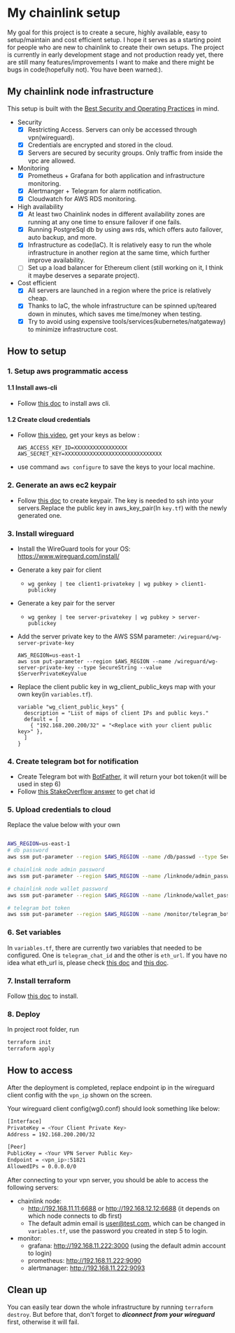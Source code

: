 # My chainlink setup

My goal for this project is to create a secure, highly available, easy to setup/maintain and cost efficient setup. I hope it serves as a starting point for people who are new to chainlink to create their own setups. The project is currently in early development stage and not production ready yet, there are still many features/improvements I want to make and there might be bugs in code(hopefully not). You have been warned:).

## My chainlink node infrastructure

This setup is built with the [Best Security and Operating Practices](https://docs.chain.link/docs/best-security-practices) in mind.

* Security
  - [x] Restricting Access. Servers can only be accessed through vpn(wireguard).
  - [x] Credentials are encrypted and stored in the cloud.
  - [x] Servers are secured by security groups. Only traffic from inside the vpc are allowed.

* Monitoring
  - [x] Prometheus + Grafana for both application and infrastructure monitoring.
  - [x] Alertmanger + Telegram for alarm notification.
  - [x] Cloudwatch for AWS RDS monitoring.

* High availability
  - [x] At least two Chainlink nodes in different availability zones are running at any one time to ensure failover if one fails.
  - [x] Running PostgreSql db by using aws rds, which offers auto failover, auto backup, and more.
  - [x] Infrastructure as code(IaC).  It is relatively easy to run the whole infrastructure in another region at the same time, which further improve availability.
  - [ ] Set up a load balancer for Ethereum client (still working on it, I think it maybe deserves a separate project).

* Cost efficient
  - [x] All servers are launched in a region where the price is relatively cheap.
  - [x] Thanks to IaC, the whole infrastructure can be spinned up/teared down in minutes, which saves me time/money when testing.
  - [x] Try to avoid using expensive tools/services(kubernetes/natgateway) to minimize infrastructure cost.

## How to setup

### 1. Setup aws programmatic access

#### 1.1 Install aws-cli

- Follow [this doc](https://docs.aws.amazon.com/cli/latest/userguide/install-cliv2-linux.html) to install aws cli.

#### 1.2 Create cloud credentials

- Follow [this video](https://www.youtube.com/watch?v=FOK5BPy30HQ), get your keys as below :
  ```
  AWS_ACCESS_KEY_ID=XXXXXXXXXXXXXXXXX
  AWS_SECRET_KEY=XXXXXXXXXXXXXXXXXXXXXXXXXXXXXXX
  ```
- use command ```aws configure``` to save the keys to your local machine.

### 2. Generate an aws ec2 keypair

- Follow [this doc](https://docs.aws.amazon.com/AWSEC2/latest/UserGuide/ec2-key-pairs.html) to create keypair. The key is needed to ssh into your servers.Replace the public key in aws_key_pair(In ```key.tf```) with the newly generated one.

### 3. Install wireguard

- Install the WireGuard tools for your OS: https://www.wireguard.com/install/
- Generate a key pair for client
  - `wg genkey | tee client1-privatekey | wg pubkey > client1-publickey`
- Generate a key pair for the server
  - `wg genkey | tee server-privatekey | wg pubkey > server-publickey`
- Add the server private key to the AWS SSM parameter: `/wireguard/wg-server-private-key`
    ```
    AWS_REGION=us-east-1
    aws ssm put-parameter --region $AWS_REGION --name /wireguard/wg-server-private-key --type SecureString --value $ServerPrivateKeyValue
    ```
- Replace the client public key in wg_client_public_keys map with your own key(in ```variables.tf```).

    ```
    variable "wg_client_public_keys" {
      description = "List of maps of client IPs and public keys."
      default = [
        { "192.168.200.200/32" = "<Replace with your client public key>" },
      ]
    }
    ```

### 4. Create telegram bot for notification

* Create Telegram bot with [BotFather](https://t.me/BotFather), it will return your bot token(it will be used in step 6)
* Follow [this StakeOverflow answer](https://stackoverflow.com/questions/32423837/telegram-bot-how-to-get-a-group-chat-id) to get chat id

### 5. Upload credentials to cloud

Replace the value below with your own

```sh

AWS_REGION=us-east-1
# db password
aws ssm put-parameter --region $AWS_REGION --name /db/passwd --type SecureString --value $YOUR_DB_PASSWD

# chainlink node admin password
aws ssm put-parameter --region $AWS_REGION --name /linknode/admin_passwd --type SecureString --value $YOUR_ADMIN_PASSWD

# chainlink node wallet password
aws ssm put-parameter --region $AWS_REGION --name /linknode/wallet_passwd --type SecureString --value $YOUR_WALLET_PASSWD

# telegram bot token
aws ssm put-parameter --region $AWS_REGION --name /monitor/telegram_bot_token --type SecureString --value $YOUR_TELEGRAM_TOKEN
```

### 6. Set variables

In ```variables.tf```, there are currently two variables that needed to be configured. One is ```telegram_chat_id``` and the other is ```eth_url```.
If you have no idea what eth_url is, please check [this doc](https://docs.chain.link/docs/running-a-chainlink-node#ethereum-client-on-the-same-machine) and [this doc](https://docs.chain.link/docs/run-an-ethereum-client#a-hrefhttpsinfuraiodocsethereumwssintroductionmd-target_blankinfuraa). 

### 7. Install terraform

Follow [this doc](https://learn.hashicorp.com/tutorials/terraform/install-cli) to install.

### 8. Deploy

In project root folder, run
```sh
terraform init
terraform apply
```

## How to access

After the deployment is completed, replace endpoint ip in the wireguard client config with the ```vpn_ip``` shown on the screen.

Your wireguard client config(wg0.conf) should look something like below:
```sh
[Interface]
PrivateKey = <Your Client Private Key>
Address = 192.168.200.200/32

[Peer]
PublicKey = <Your VPN Server Public Key>
Endpoint = <vpn_ip>:51821
AllowedIPs = 0.0.0.0/0
```

After connecting to your vpn server, you should be able to access the following servers:

- chainlink node:
  - http://192.168.11.11:6688 or http://192.168.12.12:6688 (it depends on which node connects to db first)
  - The default admin email is user@test.com, which can be changed in ```variables.tf```, use the password you created
    in step 5 to login.
- monitor:
  - grafana: http://192.168.11.222:3000 (using the default admin account to login)
  - prometheus: http://192.168.11.222:9090
  - alertmanager: http://192.168.11.222:9093


## Clean up

You can easily tear down the whole infrastructure by running ```terraform destroy```. But before that, don't forget to ***diconnect from your wireguard*** first, otherwise it will fail.
